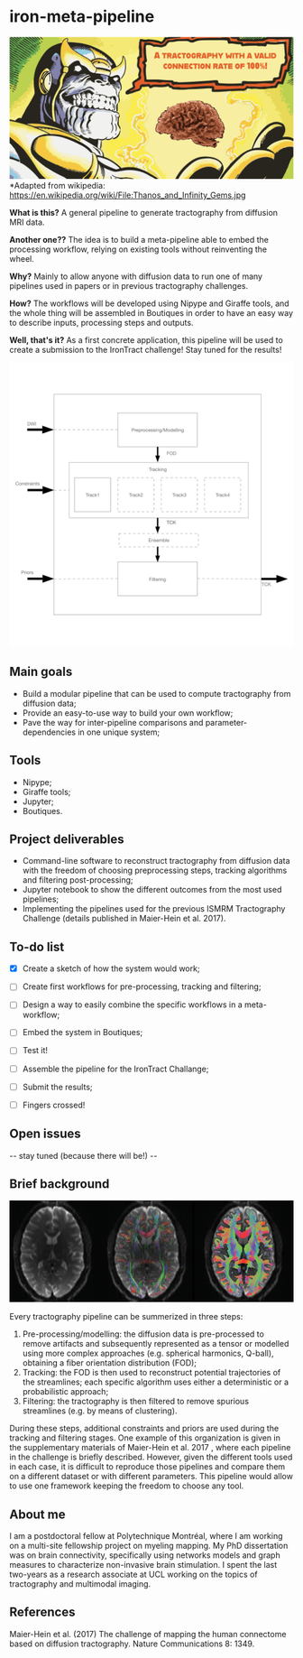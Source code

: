 # iron-meta-pipeline

![The Iron Pipeline](img/braingauntlet.png)
*Adapted from wikipedia: https://en.wikipedia.org/wiki/File:Thanos_and_Infinity_Gems.jpg

**What is this?** A general pipeline to generate tractography from diffusion MRI data.

**Another one??** The idea is to build a meta-pipeline able to embed the processing workflow, relying on existing tools without reinventing the wheel.

**Why?** Mainly to allow anyone with diffusion data to run one of many pipelines used in papers or in previous tractography challenges.

**How?** The workflows will be developed using Nipype and Giraffe tools, and the whole thing will be assembled in Boutiques in order to have an easy way to describe inputs, processing steps and outputs.

**Well, that's it?** As a first concrete application, this pipeline will be used to create a submission to the IronTract challenge! Stay tuned for the results!

![Workflow sketch](img/workflow.png)


## Main goals

- Build a modular pipeline that can be used to compute tractography from diffusion data;
- Provide an easy-to-use way to build your own workflow;
- Pave the way for inter-pipeline comparisons and parameter-dependencies in one unique system;

## Tools

- Nipype;
- Giraffe tools;
- Jupyter;
- Boutiques.


## Project deliverables

- Command-line software to reconstruct tractography from diffusion data with the freedom of choosing preprocessing steps, tracking algorithms and filtering post-processing;
- Jupyter notebook to show the different outcomes from the most used pipelines;
- Implementing the pipelines used for the previous ISMRM Tractography Challenge (details published in Maier-Hein et al. 2017).

## To-do list

- [x] Create a sketch of how the system would work;
- [ ] Create first workflows for pre-processing, tracking and filtering;
- [ ] Design a way to easily combine the specific workflows in a meta-workflow;
- [ ] Embed the system in Boutiques;
- [ ] Test it!
- [ ] Assemble the pipeline for the IronTract Challange;
- [ ] Submit the results;
- [ ] Fingers crossed!


## Open issues

-- stay tuned (because there will be!) --


## Brief background

![Typical tractography workflow](img/tractography.png)

Every tractography pipeline can be summerized in three steps:

1. Pre-processing/modelling: the diffusion data is pre-processed to remove artifacts and subsequently represented as a tensor or modelled using more complex approaches (e.g. spherical harmonics, Q-ball), obtaining a fiber orientation distribution (FOD);
2. Tracking: the FOD is then used to reconstruct potential trajectories of the streamlines; each specific algorithm uses either a deterministic or a probabilistic approach;
3. Filtering: the tractography is then filtered to remove spurious streamlines (e.g. by means of clustering).

During these steps, additional constraints and priors are used during the tracking and filtering stages.
One example of this organization is given in the supplementary materials of Maier-Hein et al. 2017 , where each pipeline in the challenge is briefly described. However, given the different tools used in each case, it is difficult to reproduce those pipelines and compare them on a different dataset or with different parameters. This pipeline would allow to use one framework keeping the freedom to choose any tool.


## About me

I am a postdoctoral fellow at Polytechnique Montréal, where I am working on a multi-site fellowship project on myeling mapping. My PhD dissertation was on brain connectivity, specifically using networks models and graph measures to characterize non-invasive brain stimulation. I spent the last two-years as a research associate at UCL working on the topics of tractography and multimodal imaging.

## References

Maier-Hein et al. (2017) The challenge of mapping the human connectome based on diffusion tractography. Nature Communications 8: 1349.

